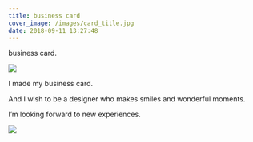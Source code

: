 ```yaml
---
title: business card
cover_image: /images/card_title.jpg
date: 2018-09-11 13:27:48
---
```



business card.

<!-- more --> 

![](/myportfolio/images/card_content_01.png)


I made my business card. 

And I wish to be a designer who makes smiles and wonderful  moments.

I’m looking forward to new experiences.

![](/myportfolio/images/card_content_02.png)
